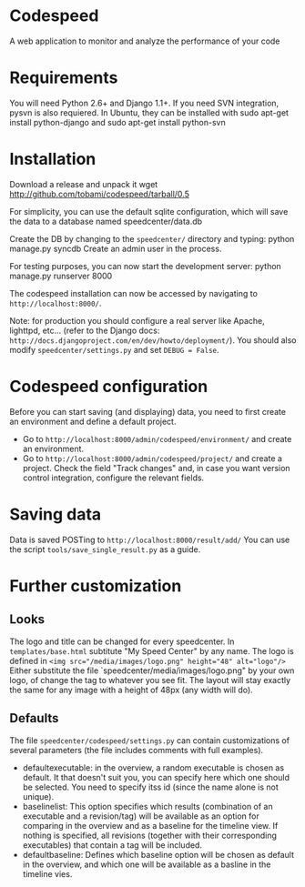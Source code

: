 # Codespeed
A web application to monitor and analyze the performance of your code

# Requirements
You will need Python 2.6+ and Django 1.1+. If you need SVN integration, pysvn is also requiered.
In Ubuntu, they can be installed with
    sudo apt-get install python-django
and
    sudo apt-get install python-svn

# Installation
Download a release and unpack it
    wget http://github.com/tobami/codespeed/tarball/0.5

For simplicity, you can use the default sqlite configuration, which will save the data to a database named speedcenter/data.db

Create the DB by changing to the `speedcenter/` directory and typing:
    python manage.py syncdb
Create an admin user in the process.

For testing purposes, you can now start the development server:
    python manage.py runserver 8000

The codespeed installation can now be accessed by navigating to `http://localhost:8000/`.

Note: for production you should configure a real server like Apache, lighttpd, etc... (refer to the Django docs: `http://docs.djangoproject.com/en/dev/howto/deployment/`). You should also modify `speedcenter/settings.py` and set `DEBUG = False`.

# Codespeed configuration
Before you can start saving (and displaying) data, you need to first create an environment and define a default project.
* Go to `http://localhost:8000/admin/codespeed/environment/`
and create an environment.
* Go to `http://localhost:8000/admin/codespeed/project/`
and create a project. Check the field "Track changes" and, in case you want version control integration, configure the relevant fields.

# Saving data
Data is saved POSTing to `http://localhost:8000/result/add/`
You can use the script `tools/save_single_result.py` as a guide.

# Further customization

## Looks
The logo and title can be changed for every speedcenter.
In `templates/base.html`
subtitute "My Speed Center" by any name.
The logo is defined in `<img src="/media/images/logo.png" height="48" alt="logo"/>`
Either substitute the file `speedcenter/media/images/logo.png" by your own logo, of change the tag to whatever you see fit. The layout will stay exactly the same for any image with a height of 48px (any width will do).

## Defaults
The file `speedcenter/codespeed/settings.py` can contain customizations of several parameters (the file includes comments with full examples).

* defaultexecutable: in the overview, a random executable is chosen as default. It that doesn't suit you, you can specify here which one should be selected. You need to specify itss id (since the name alone is not unique).
* baselinelist: This option specifies which results (combination of an executable and a revision/tag) will be available as an option for comparing in the overview and as a baseline for the timeline view. If nothing is specified, all revisions (together with their corresponding executables) that contain a tag will be included.
* defaultbaseline: Defines which baseline option will be chosen as default in the overview, and which one will be available as a basline in the timeline vies.
